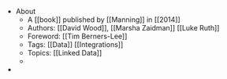 - About
	- A [[book]] published by [[Manning]] in [[2014]]
	- Authors: [[David Wood]], [[Marsha Zaidman]] [[Luke Ruth]]
	- Foreword: [[Tim Berners-Lee]]
	- Tags: [[Data]] [[Integrations]]
	- Topics: [[Linked Data]]
	-
-